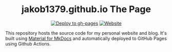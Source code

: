 <div align="center">

# jakob1379.github.io The Page

  [![Deploy to gh-pages](https://github.com/jakob1379/jakob1379.github.io/actions/workflows/gh-deploy.yml/badge.svg)](https://github.com/jakob1379/jakob1379.github.io/actions/workflows/gh-deploy.yml)
  [![Website](https://img.shields.io/badge/Website-jakob1379.github.io-blue.svg)](https://jakob1379.github.io/)

</div>

This repository hosts the source code for my personal website and blog. It's built using [Material for MkDocs](https://squidfunk.github.io/mkdocs-material/) and automatically deployed to GitHub Pages using Github Actions.
